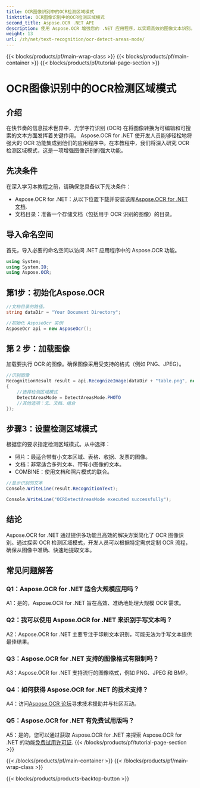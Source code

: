 ```yaml
---
title: OCR图像识别中的OCR检测区域模式
linktitle: OCR图像识别中的OCR检测区域模式
second_title: Aspose.OCR .NET API
description: 使用 Aspose.OCR 增强您的 .NET 应用程序，以实现高效的图像文本识别。探索 OCR 检测区域模式以获得精确结果。
weight: 13
url: /zh/net/text-recognition/ocr-detect-areas-mode/
---
```


{{< blocks/products/pf/main-wrap-class >}}
{{< blocks/products/pf/main-container >}}
{{< blocks/products/pf/tutorial-page-section >}}

# OCR图像识别中的OCR检测区域模式

## 介绍

在快节奏的信息技术世界中，光学字符识别 (OCR) 在将图像转换为可编辑和可搜索的文本方面发挥着关键作用。 Aspose.OCR for .NET 使开发人员能够轻松地将强大的 OCR 功能集成到他们的应用程序中。在本教程中，我们将深入研究 OCR 检测区域模式，这是一项增强图像识别的强大功能。

## 先决条件

在深入学习本教程之前，请确保您具备以下先决条件：

-  Aspose.OCR for .NET：从以下位置下载并安装该库[Aspose.OCR for .NET 文档](https://reference.aspose.com/ocr/net/).
- 文档目录：准备一个存储文档（包括用于 OCR 识别的图像）的目录。

## 导入命名空间

首先，导入必要的命名空间以访问 .NET 应用程序中的 Aspose.OCR 功能。

```csharp
using System;
using System.IO;
using Aspose.OCR;
```

## 第1步：初始化Aspose.OCR

```csharp
//文档目录的路径。
string dataDir = "Your Document Directory";

//初始化 AsposeOcr 实例
AsposeOcr api = new AsposeOcr();
```

## 第 2 步：加载图像

加载要执行 OCR 的图像。确保图像采用受支持的格式（例如 PNG、JPEG）。

```csharp
//识别图像
RecognitionResult result = api.RecognizeImage(dataDir + "table.png", new RecognitionSettings
{
    //选择检测区域模式
    DetectAreasMode = DetectAreasMode.PHOTO
    //其他选项：无、文档、组合
});
```

## 步骤3：设置检测区域模式

根据您的要求指定检测区域模式。从中选择：
- 照片：最适合带有小文本区域、表格、收据、发票的图像。
- 文档：非常适合多列文本、带有小图像的文本。
- COMBINE：使用文档和照片模式的联合。

```csharp
//显示识别的文本
Console.WriteLine(result.RecognitionText);

Console.WriteLine("OCRDetectAreasMode executed successfully");
```

## 结论

Aspose.OCR for .NET 通过提供多功能且高效的解决方案简化了 OCR 图像识别。通过探索 OCR 检测区域模式，开发人员可以根据特定需求定制 OCR 流程，确保从图像中准确、快速地提取文本。

## 常见问题解答

### Q1：Aspose.OCR for .NET 适合大规模应用吗？

A1：是的，Aspose.OCR for .NET 旨在高效、准确地处理大规模 OCR 需求。

### Q2：我可以使用 Aspose.OCR for .NET 来识别手写文本吗？

A2：Aspose.OCR for .NET 主要专注于印刷文本识别，可能无法为手写文本提供最佳结果。

### Q3：Aspose.OCR for .NET 支持的图像格式有限制吗？

A3：Aspose.OCR for .NET 支持流行的图像格式，例如 PNG、JPEG 和 BMP。

### Q4：如何获得 Aspose.OCR for .NET 的技术支持？

 A4：访问[Aspose.OCR 论坛](https://forum.aspose.com/c/ocr/16)寻求技术援助并与社区互动。

### Q5：Aspose.OCR for .NET 有免费试用版吗？

 A5：是的，您可以通过获取 Aspose.OCR for .NET 来探索 Aspose.OCR for .NET 的功能[免费试用许可证](https://releases.aspose.com/).
{{< /blocks/products/pf/tutorial-page-section >}}

{{< /blocks/products/pf/main-container >}}
{{< /blocks/products/pf/main-wrap-class >}}

{{< blocks/products/products-backtop-button >}}
